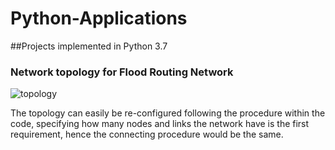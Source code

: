 # Python-Applications
##Projects implemented in Python 3.7


### Network topology for Flood Routing Network

![topology](https://user-images.githubusercontent.com/35721547/56842454-1136eb00-688d-11e9-9b76-001a9aa8eccb.PNG)

The topology can easily be re-configured following the procedure within the code, specifying how many nodes and links
the network have is the first requirement, hence the connecting procedure would be the same.
